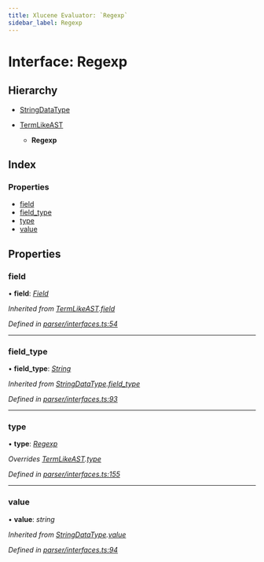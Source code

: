 ```yaml
---
title: Xlucene Evaluator: `Regexp`
sidebar_label: Regexp
---
```


# Interface: Regexp

## Hierarchy

* [StringDataType](stringdatatype.md)

* [TermLikeAST](termlikeast.md)

  * **Regexp**

## Index

### Properties

* [field](regexp.md#field)
* [field_type](regexp.md#field_type)
* [type](regexp.md#type)
* [value](regexp.md#value)

## Properties

###  field

• **field**: *[Field](../overview.md#field)*

*Inherited from [TermLikeAST](termlikeast.md).[field](termlikeast.md#field)*

*Defined in [parser/interfaces.ts:54](https://github.com/terascope/teraslice/blob/d2d877b60/packages/xlucene-evaluator/src/parser/interfaces.ts#L54)*

___

###  field_type

• **field_type**: *[String](../enums/fieldtype.md#string)*

*Inherited from [StringDataType](stringdatatype.md).[field_type](stringdatatype.md#field_type)*

*Defined in [parser/interfaces.ts:93](https://github.com/terascope/teraslice/blob/d2d877b60/packages/xlucene-evaluator/src/parser/interfaces.ts#L93)*

___

###  type

• **type**: *[Regexp](../enums/asttype.md#regexp)*

*Overrides [TermLikeAST](termlikeast.md).[type](termlikeast.md#type)*

*Defined in [parser/interfaces.ts:155](https://github.com/terascope/teraslice/blob/d2d877b60/packages/xlucene-evaluator/src/parser/interfaces.ts#L155)*

___

###  value

• **value**: *string*

*Inherited from [StringDataType](stringdatatype.md).[value](stringdatatype.md#value)*

*Defined in [parser/interfaces.ts:94](https://github.com/terascope/teraslice/blob/d2d877b60/packages/xlucene-evaluator/src/parser/interfaces.ts#L94)*
